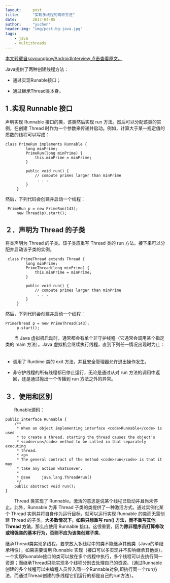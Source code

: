 ```yaml
---
layout:     post
title:      "实现多线程的两种方法"
date:       2017-04-05
author:     "yuchen"
header-img: "img/post-bg-java.jpg"
tags:
    - java
    - multithreads
---
```


[本文转载自soyoungboy/AndroidInterview,点击查看原文。](https://github.com/soyoungboy/AndroidInterview/tree/master/java)

Java提供了两种创建线程方法：

 - 通过实现Runable接口；

 - 通过继承Thread类本身。


## 1 .实现 Runnable 接口

声明实现 Runnable 接口的类，该类然后实现 run 方法。然后可以分配该类的实例，在创建 Thread 时作为一个参数来传递并启动。例如，计算大于某一规定值的质数的线程可以写成：


```
class PrimeRun implements Runnable {
         long minPrime;
         PrimeRun(long minPrime) {
             this.minPrime = minPrime;
         }
 
         public void run() {
             // compute primes larger than minPrime
              . . .
         }
     }
```

然后，下列代码会创建并启动一个线程：

```
 PrimeRun p = new PrimeRun(143);
     new Thread(p).start();
```

## ２．声明为 Thread 的子类

将类声明为 Thread 的子类。该子类应重写 Thread 类的 run 方法。接下来可以分配并启动该子类的实例。
```
 class PrimeThread extends Thread {
         long minPrime;
         PrimeThread(long minPrime) {
             this.minPrime = minPrime;
         }
 
         public void run() {
             // compute primes larger than minPrime
              . . .
         }
     }
```

然后，下列代码会创建并启动一个线程：

```
PrimeThread p = new PrimeThread(143);
     p.start();
```

　　当 Java 虚拟机启动时，通常都会有单个非守护线程（它通常会调用某个指定类的 main 方法）。Java 虚拟机会继续执行线程，直到下列任一情况出现时为止：
　　

 
 - 调用了 Runtime 类的 exit 方法，并且安全管理器允许退出操作发生。

 - 非守护线程的所有线程都已停止运行，无论是通过从对 run 方法的调用中返回，还是通过抛出一个传播到 run 方法之外的异常。

## ３．使用和区别

　　Runable源码：
　　

```
public interface Runnable {
    /**
     * When an object implementing interface <code>Runnable</code> is used
     * to create a thread, starting the thread causes the object's
     * <code>run</code> method to be called in that separately executing
     * thread.
     * <p>
     * The general contract of the method <code>run</code> is that it may
     * take any action whatsoever.
     *
     * @see     java.lang.Thread#run()
     */
    public abstract void run();
}
```
　　Thread 类实现了 Runnable。激活的意思是说某个线程已启动并且尚未停止。此外，Runnable 为非 Thread 子类的类提供了一种激活方式。通过实例化某个 Thread 实例并将自身作为运行目标，就可以运行实现 Runnable 的类而无需创建 Thread 的子类。**大多数情况下，如果只想重写 run() 方法，而不重写其他 Thread 方法**，那么应使用 Runnable 接口。这很重要，因为**除非程序员打算修改或增强类的基本行为，否则不应为该类创建子类**。

继承Thread类实现多线程，要求放入多线程中的类不能继承其他类（Java的单继承特性），如果需要请用 Runnable 实现（接口可以多实现并不影响继承其他类）。  
   一个实现Runnable接口的类可以放在多个线程中执行，多个线程可以去执行同一资源；而继承Thread只能实现多个线程分别去处理自己的资源。（通过Runnable创建的多个线程可以由编程人员传入同一个Runnable对象,即执行同一个run方法，而通过Thread创建的多线程它们运行的都是自己的run方法）。
